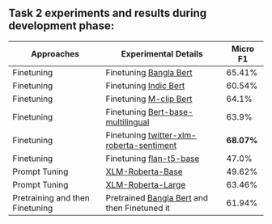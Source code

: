 ## Task 2 experiments and results during development phase:

| Approaches                      | Experimental Details                                           | Micro F1 |
|---------------------------------|----------------------------------------------------------------|----------|
| Finetuning                      | Finetuning [Bangla Bert](https://huggingface.co/sagorsarker/bangla-bert-base)                                         | 65.41%   |
| Finetuning                      | Finetuning [Indic Bert](https://huggingface.co/ai4bharat/indic-bert)                                          | 60.54%   |
| Finetuning                      | Finetuning [M-clip Bert](https://huggingface.co/M-CLIP/M-BERT-Base-ViT-B)                                         | 64.1%    |
| Finetuning                      | Finetuning [Bert-base-multilingual](https://huggingface.co/bert-base-multilingual-uncased)                              | 63.9%    |
| Finetuning                      | Finetuning [twitter-xlm-roberta-sentiment](https://huggingface.co/cardiffnlp/twitter-xlm-roberta-base-sentiment)                       | **68.07%**   |
| Finetuning                      | Finetuning [flan-t5-base](https://huggingface.co/google/flan-t5-base)                                        | 47.0%     |
| Prompt Tuning                   | [XLM-Roberta-Base](https://huggingface.co/xlm-roberta-base)                                                    | 49.62%   |
| Prompt Tuning                   | [XLM-Roberta-Large](https://huggingface.co/xlm-roberta-large)                                              | 63.46%   |
| Pretraining and then Finetuning | Pretrained [Bangla Bert](https://huggingface.co/sagorsarker/bangla-bert-base) and then Finetuned it                   | 61.94%   |
